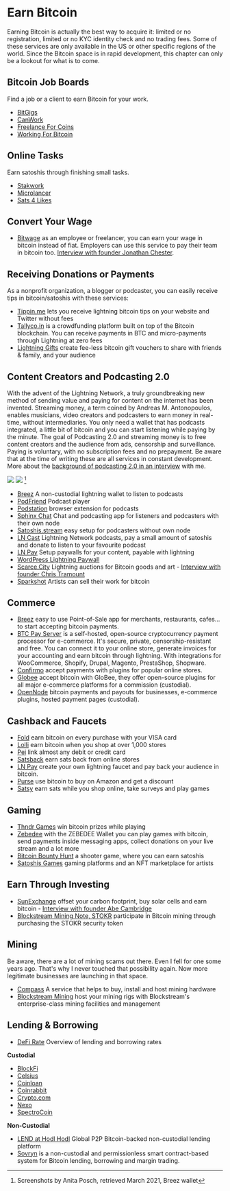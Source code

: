 # Earn Bitcoin
Earning Bitcoin is actually the best way to acquire it: limited or no registration, limited or no KYC identity check and no trading fees. Some of these services are only available in the US or other specific regions of the world. Since the Bitcoin space is in rapid development, this chapter can only be a lookout for what is to come.

## Bitcoin Job Boards
Find a job or a client to earn Bitcoin for your work.
* [BitGigs](https://bitgigs.com/)
* [CanWork](https://www.canwork.io/)
* [Freelance For Coins](https://freelanceforcoins.com/projects)
* [Working For Bitcoin](https://workingforbitcoins.com/)

## Online Tasks
Earn satoshis through finishing small tasks.
* [Stakwork](https://stakwork.com)
* [Microlancer](https://microlancer.io/)
* [Sats 4 Likes](https://kriptode.com/satsforlikes/index.html)

## Convert Your Wage
* [Bitwage](https://www.bitwage.com/) as an employee or freelancer, you can earn your wage in bitcoin instead of fiat. Employers can use this service to pay their team in bitcoin too. [Interview with founder Jonathan Chester](https://anita.link/106).

## Receiving Donations or Payments
As a nonprofit organization, a blogger or podcaster, you can easily receive tips in bitcoin/satoshis with these services:

* [Tippin.me](https://tippin.me/) lets you receive lightning bitcoin tips on your website and Twitter without fees
* [Tallyco.in](https://tallyco.in/) is a crowdfunding platform built on top of the Bitcoin blockchain. You can receive payments in BTC and micro-payments through Lightning at zero fees
* [Lightning Gifts](https://lightning.gifts/) create fee-less bitcoin gift vouchers to share with friends & family, and your audience

## Content Creators and Podcasting 2.0
With the advent of the Lightning Network, a truly groundbreaking new method of sending value and paying for content on the internet has been invented. Streaming money, a term coined by Andreas M. Antonopoulos, enables musicians, video creators and podcasters to earn money in real-time, without intermediaries. You only need a wallet that has podcasts integrated, a little bit of bitcoin and you can start listening while paying by the minute. The goal of Podcasting 2.0 and streaming money is to free content creators and the audience from ads, censorship and surveillance. Paying is voluntary, with no subscription fees and no prepayment. Be aware that at the time of writing these are all services in constant development. More about the [background of podcasting 2.0 in an interview](https://anita.link/pod2) with me.

![](resources/_breez-podcast.png)
![](resources/_breez-podcast-boost.png) [^78]

* [Breez](https://breez.technology/) A non-custodial lightning wallet to listen to podcasts
* [PodFriend](https://web.podfriend.com/) Podcast player
* [Podstation](https://podstation.github.io/) browser extension for podcasts
* [Sphinx Chat](https://sphinx.chat/) Chat and podcasting app for listeners and podcasters with their own node
* [Satoshis.stream](https://satoshis.stream/) easy setup for podcasters without own node
* [LN Cast](https://lncast.com/) Lightning Network podcasts, pay a small amount of satoshis and donate to listen to your favourite podcast
* [LN Pay](https://lnpay.co/) Setup paywalls for your content, payable with lightning
* [WordPress Lightning Paywall](https://btcpaywall.com)
* [Scarce.City](https://scarce.city/) Lightning auctions for Bitcoin goods and art - [Interview with founder Chris Tramount](https://anita.link/91)
* [Sparkshot](https://sparkshot.io/) Artists can sell their work for bitcoin

## Commerce
* [Breez](https://breez.technology/#business) easy to use Point-of-Sale app for merchants, restaurants, cafes... to start accepting bitcoin payments.
* [BTC Pay Server](https://btcpayserver.org/) is a self-hosted, open-source cryptocurrency payment processor for e-commerce. It's secure, private, censorship-resistant and free. You can connect it to your online store, generate invoices for your accounting and earn bitcoin through lightning. With integrations for WooCommerce, Shopify, Drupal, Magento, PrestaShop, Shopware.
* [Confirmo](https://confirmo.net/) accept payments with plugins for popular online stores.
* [Globee](https://globee.com/) accept bitcoin with GloBee, they offer open-source plugins for all major e-commerce platforms for a commission (custodial).
* [OpenNode](https://www.opennode.com/) bitcoin payments and payouts for businesses, e-commerce plugins, hosted payment pages (custodial).

## Cashback and Faucets
* [Fold](https://foldapp.com/) earn bitcoin on every purchase with your VISA card
* [Lolli](https://www.lolli.com/) earn bitcoin when you shop at over 1,000 stores
* [Pei](https://getpei.com/) link almost any debit or credit card
* [Satsback](https://satsback.com/en) earn sats back from online stores
* [LN Pay](https://lnpay.co/faucets/) create your own lightning faucet and pay back your audience in bitcoin.
* [Purse](https://purse.io) use bitcoin to buy on Amazon and get a discount
* [Satsy](https://satsy.com/) earn sats while you shop online, take surveys and play games

## Gaming
* [Thndr Games](https://thndr.games/games) win bitcoin prizes while playing
* [Zebedee](https://zebedee.io/) with the ZEBEDEE Wallet you can play games with bitcoin, send payments inside messaging apps, collect donations on your live stream and a lot more
* [Bitcoin Bounty Hunt](https://bitcoinbountyhunt.com/) a shooter game, where you can earn satoshis
* [Satoshis Games](https://satoshis.games/) gaming platforms and an NFT marketplace for artists

## Earn Through Investing
* [SunExchange](https://thesunexchange.com/) offset your carbon footprint, buy solar cells and earn bitcoin - [Interview with founder Abe Cambridge](https://anita.link/104)
* [Blockstream Mining Note, STOKR](https://blockstream.com/finance/bmn/) participate in Bitcoin mining through purchasing the STOKR security token

## Mining
Be aware, there are a lot of mining scams out there. Even I fell for one some years ago. That's why I never touched that possibility again. Now more legitimate businesses are launching in that space.

* [Compass](https://compassmining.io/) A service that helps to buy, install and host mining hardware
* [Blockstream Mining](https://blockstream.com/mining/) host your mining rigs with Blockstream's enterprise-class mining facilities and management

## Lending & Borrowing
* [DeFi Rate](https://defirate.com/) Overview of lending and borrowing rates

**Custodial**
* [BlockFi](https://blockfi.com/)
* [Celsius](https://celsius.network/borrow-dollars-using-crypto-as-collateral/)
* [Coinloan](https://coinloan.io/)
* [Coinrabbit](https://coinrabbit.io/)
* [Crypto.com](https://crypto.com/earn)
* [Nexo](https://nexo.io/borrow)
* [SpectroCoin](https://spectrocoin.com/)

**Non-Custodial**
* [LEND at Hodl Hodl](https://lend.hodlhodl.com/) Global P2P Bitcoin-backed non-custodial lending platform
* [Sovryn](https://sovryn.app) is a non-custodial and permissionless smart contract-based system for Bitcoin lending, borrowing and margin trading.

[^78]: Screenshots by Anita Posch, retrieved March 2021, Breez wallet
